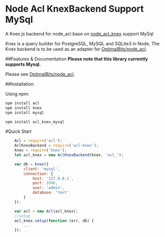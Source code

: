 Node Acl KnexBackend Support MySql
=============

A Knex.js backend for node_acl base on [node_acl_knex](https://github.com/christophertrudel/node_acl_knex) support MySql

Knex is a query builder for PostgreSQL, MySQL and SQLite3 in Node, The Knex backend is to be used as an adapter for [OptimalBits/node_acl](https://github.com/OptimalBits/node_acl).

##Features & Documentation
**Please note that this library currently supports Mysql.**

Please see [OptimalBits/node_acl](https://github.com/OptimalBits/node_acl).


##Installation

Using npm:

```javascript
npm install acl
npm install knex
npm install mysql

npm install acl_knex_mysql
```


#Quick Start
```javascript
	Acl = require('acl');
	AclKnexBackend = require('acl-knex');
	knex = require('knex');
	let acl_knex = new AclKnexBackend(knex, 'acl_');

	var db = knex({
		client: 'mysql',
		connection: {
			host: '127.0.0.1',
			port: 3306,
			user: 'admin',
			database: 'test'
		}
	});

	var acl = new Acl(acl_knex);
	//setup
	acl_knex.setup(function (err, db) {
		...
	});
	
```
